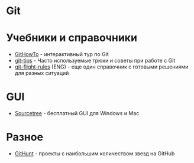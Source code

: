 # Git

# Учебники и справочники

- [GitHowTo](https://githowto.com/ru) - интерактивный тур по Git
- [git-tips](https://github.com/Imangazaliev/git-tips) - Часто используемые трюки и советы при работе с Git
- [git-flight-rules](https://github.com/k88hudson/git-flight-rules) (ENG) - еще один справочник с готовыми решениями для разных ситуаций

# GUI

- [Sourcetree](https://www.sourcetreeapp.com) - бесплатный GUI для Windows и Mac

# Разное

- [GitHunt](https://kamranahmed.info/githunt) - проекты с наибольшим количеством звезд на GitHub
